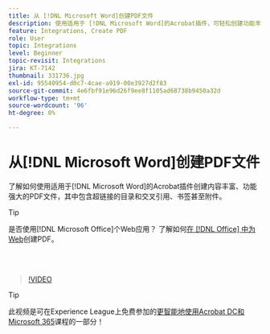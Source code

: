 ```yaml
---
title: 从 [!DNL Microsoft Word]创建PDF文件
description: 使用适用于 [!DNL Microsoft Word]的Acrobat插件，可轻松创建功能丰富且稳定的PDF文件，其中包含超链接的目录和交叉引用、书签甚至附件
feature: Integrations, Create PDF
role: User
topic: Integrations
level: Beginner
topic-revisit: Integrations
jira: KT-7142
thumbnail: 331736.jpg
exl-id: 95540954-d0c7-4cae-a919-00e3927d2f83
source-git-commit: 4e6fbf91e96d26f9ee8f1105ad68738b9450a32d
workflow-type: tm+mt
source-wordcount: '96'
ht-degree: 0%

---
```


# 从[!DNL Microsoft Word]创建PDF文件

了解如何使用适用于[!DNL Microsoft Word]的Acrobat插件创建内容丰富、功能强大的PDF文件，其中包含超链接的目录和交叉引用、书签甚至附件。

>[!TIP]
>
>是否使用[!DNL Microsoft Office]个Web应用？ 了解如何[在 [!DNL Office] 中为Web](../integrate/createofficeweb.md)创建PDF。

<br> 

>[!VIDEO](https://video.tv.adobe.com/v/331736?quality=12&learn=on&hidetitle=true)

>[!TIP]
>
>此视频是可在Experience League上免费参加的[更智能地使用Acrobat DC和Microsoft 365](https://experienceleague.adobe.com/?recommended=Acrobat-U-1-2021.microsoft365)课程的一部分！